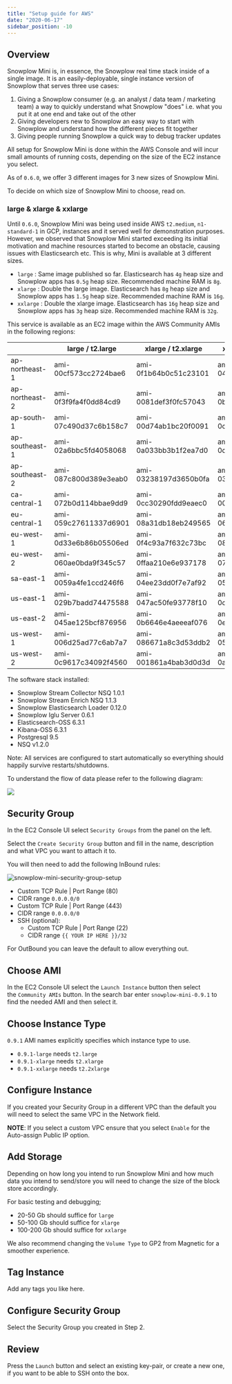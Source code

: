```yaml
---
title: "Setup guide for AWS"
date: "2020-06-17"
sidebar_position: -10
---
```


## Overview

Snowplow Mini is, in essence, the Snowplow real time stack inside of a single image. It is an easily-deployable, single instance version of Snowplow that serves three use cases:

1. Giving a Snowplow consumer (e.g. an analyst / data team / marketing team) a way to quickly understand what Snowplow "does" i.e. what you put it at one end and take out of the other
2. Giving developers new to Snowplow an easy way to start with Snowplow and understand how the different pieces fit together
3. Giving people running Snowplow a quick way to debug tracker updates

All setup for Snowplow Mini is done within the AWS Console and will incur small amounts of running costs, depending on the size of the EC2 instance you select.

As of `0.6.0`, we offer 3 different images for 3 new sizes of Snowplow Mini.

To decide on which size of Snowplow Mini to choose, read on.

### [](https://github.com/snowplow/snowplow-mini/wiki/Setup-guide-AWS#large--xlarge--xxlarge)large & xlarge & xxlarge

Until `0.6.0`, Snowplow Mini was being used inside AWS `t2.medium`, `n1-standard-1` in GCP, instances and it served well for demonstration purposes. However, we observed that Snowplow Mini started exceeding its initial motivation and machine resources started to become an obstacle, causing issues with Elasticsearch etc. This is why, Mini is available at 3 different sizes.

- `large` : Same image published so far. Elasticsearch has `4g` heap size and Snowplow apps has `0.5g` heap size. Recommended machine RAM is `8g`.
- `xlarge` : Double the large image. Elasticsearch has `8g` heap size and Snowplow apps has `1.5g` heap size. Recommended machine RAM is `16g`.
- `xxlarge` : Double the xlarge image. Elasticsearch has `16g` heap size and Snowplow apps has `3g` heap size. Recommended machine RAM is `32g`.

This service is available as an EC2 image within the AWS Community AMIs in the following regions:

|                | large / t2.large      | xlarge / t2.xlarge    | xxlarge / t2.xxlarge  |
| -------------- | --------------------- | --------------------- | --------------------- |
| ap-northeast-1 | ami-00cf573cc2724bae6 | ami-0f1b64b0c51c23101 | ami-042ac0c0a6969d0ee |
| ap-northeast-2 | ami-0f3f9fa4f0dd84cd9 | ami-0081def3f0fc57043 | ami-0be8d873bc36dbd20 |
| ap-south-1     | ami-07c490d37c6b158c7 | ami-00d74ab1bc20f0091 | ami-0cd35d771332bc819 |
| ap-southeast-1 | ami-02a6bbc5fd4058068 | ami-0a033bb3b1f2ea7d0 | ami-0d3555a7482a6d0c6 |
| ap-southeast-2 | ami-087c800d389e3eab0 | ami-03238197d3650b0fa | ami-039f6ced297a84a50 |
| ca-central-1   | ami-072b0d114bbae9dd9 | ami-0cc30290fdd9eaec0 | ami-00e7b45147e916149 |
| eu-central-1   | ami-059c27611337d6901 | ami-08a31db18eb249565 | ami-068812aae63898faf |
| eu-west-1      | ami-0d33e6b86b05506ed | ami-0f4c93a7f632c73bc | ami-083d64747dc6f3a1f |
| eu-west-2      | ami-060ae0bda9f345c57 | ami-0ffaa210e6e937178 | ami-074a7272fd080b34d |
| sa-east-1      | ami-0059a4fe1ccd246f6 | ami-04ee23dd0f7e7af92 | ami-058f081edc91fdf64 |
| us-east-1      | ami-029b7badd74475588 | ami-047ac50fe93778f10 | ami-0c959b323e018e00e |
| us-east-2      | ami-045ae125bcf876956 | ami-0b6646e4aeeeaf076 | ami-0e3a1d9e1ad5a6b86 |
| us-west-1      | ami-006d25ad77c6ab7a7 | ami-086671a8c3d53ddb2 | ami-05c45161738e4f7b4 |
| us-west-2      | ami-0c9617c34092f4560 | ami-001861a4bab3d0d3d | ami-0a5140d75585bcd0a |

The software stack installed:

- Snowplow Stream Collector NSQ 1.0.1
- Snowplow Stream Enrich NSQ 1.1.3
- Snowplow Elasticsearch Loader 0.12.0
- Snowplow Iglu Server 0.6.1
- Elasticsearch-OSS 6.3.1
- Kibana-OSS 6.3.1
- Postgresql 9.5
- NSQ v1.2.0

Note: All services are configured to start automatically so everything should happily survive restarts/shutdowns.

To understand the flow of data please refer to the following diagram:

![](images/snowplow-mini-topology.jpg)

## Security Group

In the EC2 Console UI select `Security Groups` from the panel on the left.

Select the `Create Security Group` button and fill in the name, description and what VPC you want to attach it to.

You will then need to add the following InBound rules:

![snowplow-mini-security-group-setup](images/security-groups-setup.png)

- Custom TCP Rule | Port Range (80)
- CIDR range `0.0.0.0/0`
- Custom TCP Rule | Port Range (443)
- CIDR range `0.0.0.0/0`
- SSH (optional):
  - Custom TCP Rule | Port Range (22)
  - CIDR range `{{ YOUR IP HERE }}/32`

For OutBound you can leave the default to allow everything out.

## Choose AMI

In the EC2 Console UI select the `Launch Instance` button then select the `Community AMIs` button. In the search bar enter `snowplow-mini-0.9.1` to find the needed AMI and then select it.

## Choose Instance Type

`0.9.1` AMI names explicitly specifies which instance type to use.

- `0.9.1-large` needs `t2.large`
- `0.9.1-xlarge` needs `t2.xlarge`
- `0.9.1-xxlarge` needs `t2.2xlarge`

## Configure Instance

If you created your Security Group in a different VPC than the default you will need to select the same VPC in the Network field.

**NOTE**: If you select a custom VPC ensure that you select `Enable` for the Auto-assign Public IP option.

## Add Storage

Depending on how long you intend to run Snowplow Mini and how much data you intend to send/store you will need to change the size of the block store accordingly.

For basic testing and debugging;

- 20-50 Gb should suffice for `large`
- 50-100 Gb should suffice for `xlarge`
- 100-200 Gb should suffice for `xxlarge`

We also recommend changing the `Volume Type` to GP2 from Magnetic for a smoother experience.

## Tag Instance

Add any tags you like here.

## Configure Security Group

Select the Security Group you created in Step 2.

## Review

Press the `Launch` button and select an existing key-pair, or create a new one, if you want to be able to SSH onto the box.
